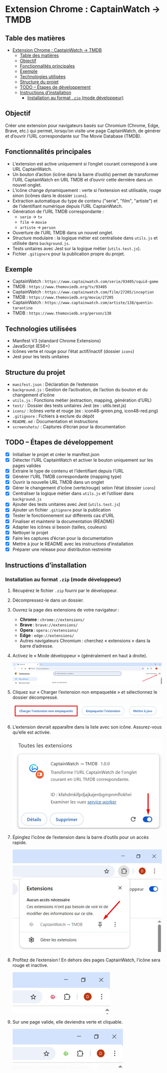 # Extension Chrome : CaptainWatch → TMDB

## Table des matières

- [Extension Chrome : CaptainWatch → TMDB](#extension-chrome--captainwatch--tmdb)
  - [Table des matières](#table-des-matières)
  - [Objectif](#objectif)
  - [Fonctionnalités principales](#fonctionnalités-principales)
  - [Exemple](#exemple)
  - [Technologies utilisées](#technologies-utilisées)
  - [Structure du projet](#structure-du-projet)
  - [TODO – Étapes de développement](#todo--étapes-de-développement)
  - [Instructions d’installation](#instructions-dinstallation)
    - [Installation au format `.zip` (mode développeur)](#installation-au-format-zip-mode-développeur)

## Objectif

Créer une extension pour navigateurs basés sur Chromium (Chrome, Edge, Brave, etc.) qui permet, lorsqu’on visite une page CaptainWatch, de générer et d’ouvrir l’URL correspondante sur The Movie Database (TMDB).

## Fonctionnalités principales

- L’extension est active uniquement si l’onglet courant correspond à une URL CaptainWatch.
- Un bouton d’action (icône dans la barre d’outils) permet de transformer l’URL CaptainWatch en URL TMDB et d’ouvrir cette dernière dans un nouvel onglet.
- L’icône change dynamiquement : verte si l’extension est utilisable, rouge sinon (icônes dans le dossier `icons`).
- Extraction automatique du type de contenu ("serie", "film", "artiste") et de l’identifiant numérique depuis l’URL CaptainWatch.
- Génération de l’URL TMDB correspondante :
  - `serie` → `tv`
  - `film` → `movie`
  - `artiste` → `person`
- Ouverture de l’URL TMDB dans un nouvel onglet.
- Structure modulaire : la logique métier est centralisée dans `utils.js` et utilisée dans `background.js`.
- Tests unitaires avec Jest sur la logique métier (`utils.test.js`).
- Fichier `.gitignore` pour la publication propre du projet.

## Exemple

- CaptainWatch : `https://www.captainwatch.com/serie/93405/squid-game`
- TMDB : `https://www.themoviedb.org/tv/93405`
- CaptainWatch : `https://www.captainwatch.com/film/27205/inception`
- TMDB : `https://www.themoviedb.org/movie/27205`
- CaptainWatch : `https://www.captainwatch.com/artiste/138/quentin-tarantino`
- TMDB : `https://www.themoviedb.org/person/138`

## Technologies utilisées

- Manifest V3 (standard Chrome Extensions)
- JavaScript (ES6+)
- Icônes verte et rouge pour l’état actif/inactif (dossier `icons`)
- Jest pour les tests unitaires

## Structure du projet

- `manifest.json` : Déclaration de l’extension
- `background.js` : Gestion de l’activation, de l’action du bouton et du changement d’icône
- `utils.js` : Fonctions métier (extraction, mapping, génération d’URL)
- `test/` : Dossier des tests unitaires Jest (ex : utils.test.js)
- `icons/` : Icônes verte et rouge (ex : icon48-green.png, icon48-red.png)
- `.gitignore` : Fichiers à exclure du dépôt
- `README.md` : Documentation et instructions
- `screenshots/` : Captures d’écran pour la documentation

## TODO – Étapes de développement

- [x] Initialiser le projet et créer le manifest.json
- [x] Détecter l’URL CaptainWatch et activer le bouton uniquement sur les pages valides
- [x] Extraire le type de contenu et l’identifiant depuis l’URL
- [x] Générer l’URL TMDB correspondante (mapping type)
- [x] Ouvrir la nouvelle URL TMDB dans un onglet
- [x] Gérer le changement d’icône (verte/rouge) selon l’état (dossier `icons`)
- [x] Centraliser la logique métier dans `utils.js` et l’utiliser dans `background.js`
- [x] Ajouter des tests unitaires avec Jest (`utils.test.js`)
- [x] Ajouter un fichier `.gitignore` pour la publication
- [x] Tester le fonctionnement sur différents cas d’URL
- [x] Finaliser et maintenir la documentation (README)
- [x] Adapter les icônes si besoin (tailles, couleurs)
- [x] Nettoyer le projet
- [x] Faire les captures d’écran pour la documentation
- [x] Mettre à jour le README avec les instructions d’installation
- [x] Préparer une release pour distribution restreinte

## Instructions d’installation

### Installation au format `.zip` (mode développeur)

1. Récupérez le fichier `.zip` fourni par le développeur.
2. Décompressez-le dans un dossier.
3. Ouvrez la page des extensions de votre navigateur :
   - **Chrome** : `chrome://extensions/`
   - **Brave** : `brave://extensions/`
   - **Opera** : `opera://extensions/`
   - **Edge** : `edge://extensions/`
   - Autres navigateurs Chromium : cherchez « extensions » dans la barre d’adresse.
4. Activez le « Mode développeur » (généralement en haut à droite).

   ![Mode développeur](screenshots/chrome-dev-mode.jpg)
5. Cliquez sur « Charger l’extension non empaquetée » et sélectionnez le dossier décompressé.

   ![Charger l’extension](screenshots/chrome-load.jpg)
6. L’extension devrait apparaître dans la liste avec son icône. Assurez-vous qu’elle est activée.

   ![Extension activée](screenshots/chrome-activate.jpg)
7. Épinglez l’icône de l’extension dans la barre d’outils pour un accès rapide.

   ![Barre d’outils](screenshots/chrome-pin.jpg)
8. Profitez de l’extension ! En dehors des pages CaptainWatch, l’icône sera rouge et inactive.

   ![Extension inactive](screenshots/chrome-enjoy.jpg)
9. Sur une page valide, elle deviendra verte et cliquable.

   ![Extension active](screenshots/chrome-click.jpg)
